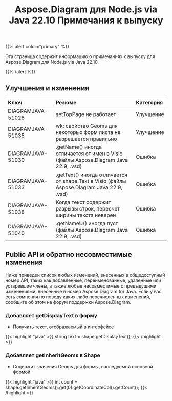 ﻿---
title: Aspose.Diagram для Node.js via Java 22.10 Примечания к выпуску
type: docs
weight: 18
url: /ru/nodejsjava/aspose-diagram-for-node-js-via-java-22-10-release-notes/
---
{{% alert color="primary" %}}

Эта страница содержит информацию о примечаниях к выпуску для Aspose.Diagram для Node.js via Java 22.10.

{{% /alert %}}
## **Улучшения и изменения**  ##

|**Ключ**|**Резюме**|**Категория**|
|:- |:- |:- |
|DIAGRAMJAVA-51028|setTopPage не работает|Улучшение|
|DIAGRAMJAVA-51035|wk: свойство Geoms для некоторых форм листа не разрешается правильно|Улучшение|
|DIAGRAMJAVA-51030|.getName() иногда отличается от имен в Visio (файлы Aspose.Diagram Java 22.9, .vsd)|Ошибка|
|DIAGRAMJAVA-51033|.getText() иногда отличается от shape.Text в Visio (файлы Aspose.Diagram Java 22.9, .vsd)|Ошибка|
|DIAGRAMJAVA-51038|Когда текст содержит разрывы строк, пересчет ширины текста неверен|Ошибка|
|DIAGRAMJAVA-51040|.getNameU() иногда пуст (файлы Aspose.Diagram Java 22.9, .vsd)|Ошибка|

## **Public API и обратно несовместимые изменения**
Ниже приведен список любых изменений, внесенных в общедоступный номер API, таких как добавленные, переименованные, удаленные или устаревшие члены, а также любые несовместимые с предыдущими изменениями, внесенные в номер Aspose.Diagram for Java. Если у вас есть сомнения по поводу каких-либо перечисленных изменений, сообщите об этом на форум поддержки Aspose.Diagram.

### **Добавляет getDisplayText в форму**
- Получить текст, отображаемый в интерфейсе

{{< highlight "java" >}}
string text = shape.getDisplayText();
{{< /highlight >}}

### **Добавляет getInheritGeoms в Shape**
- Содержит значения Geoms для формы, наследуемой основной формой.

{{< highlight "java" >}}
int count = shape.getInheritGeoms().get(0).getCoordinateCol().getCount();
{{< /highlight >}}